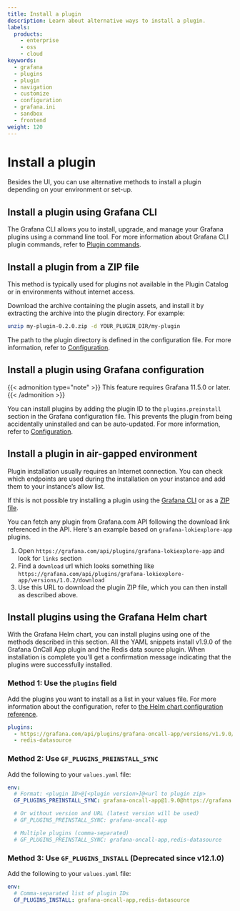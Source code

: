 ```yaml
---
title: Install a plugin
description: Learn about alternative ways to install a plugin.
labels:
  products:
    - enterprise
    - oss
    - cloud
keywords:
  - grafana
  - plugins
  - plugin
  - navigation
  - customize
  - configuration
  - grafana.ini
  - sandbox
  - frontend
weight: 120
---
```


# Install a plugin

Besides the UI, you can use alternative methods to install a plugin depending on your environment or set-up.

## Install a plugin using Grafana CLI

The Grafana CLI allows you to install, upgrade, and manage your Grafana plugins using a command line tool. For more information about Grafana CLI plugin commands, refer to [Plugin commands](./docs/grafana/<GRAFANA_VERSION>/cli/#plugins-commands).

## Install a plugin from a ZIP file

This method is typically used for plugins not available in the Plugin Catalog or in environments without internet access.

Download the archive containing the plugin assets, and install it by extracting the archive into the plugin directory. For example:

```bash
unzip my-plugin-0.2.0.zip -d YOUR_PLUGIN_DIR/my-plugin
```

The path to the plugin directory is defined in the configuration file. For more information, refer to [Configuration](./setup-grafana/configure-grafana/#plugins).

## Install a plugin using Grafana configuration

{{< admonition type="note" >}}
This feature requires Grafana 11.5.0 or later.
{{< /admonition >}}

You can install plugins by adding the plugin ID to the `plugins.preinstall` section in the Grafana configuration file. This prevents the plugin from being accidentally uninstalled and can be auto-updated. For more information, refer to [Configuration](/setup-grafana/configure-grafana/#plugins).

## Install a plugin in air-gapped environment

Plugin installation usually requires an Internet connection. You can check which endpoints are used during the installation on your instance and add them to your instance’s allow list.

If this is not possible try installing a plugin using the [Grafana CLI](#install-a-plugin-using-grafana-cli) or as a [ZIP file](#install-a-plugin-from-a-zip-file).

You can fetch any plugin from Grafana.com API following the download link referenced in the API.
Here's an example based on `grafana-lokiexplore-app` plugins.

1. Open `https://grafana.com/api/plugins/grafana-lokiexplore-app` and look for `links` section
1. Find a `download` url which looks something like `https://grafana.com/api/plugins/grafana-lokiexplore-app/versions/1.0.2/download`
1. Use this URL to download the plugin ZIP file, which you can then install as described above.

## Install plugins using the Grafana Helm chart

With the Grafana Helm chart, you can install plugins using one of the methods described in this section. All the YAML snippets install v1.9.0 of the Grafana OnCall App plugin and the Redis data source plugin. When installation is complete you'll get a confirmation message indicating that the plugins were successfully installed.

### Method 1: Use the `plugins` field

Add the plugins you want to install as a list in your values file. For more information about the configuration, refer to [the Helm chart configuration reference](https://github.com/grafana/helm-charts/tree/main/charts/grafana#configuration).

```yaml
plugins:
  - https://grafana.com/api/plugins/grafana-oncall-app/versions/v1.9.0/download;grafana-oncall-app
  - redis-datasource
```

### Method 2: Use `GF_PLUGINS_PREINSTALL_SYNC`

Add the following to your `values.yaml` file:

```yaml
env:
  # Format: <plugin ID>@[<plugin version>]@<url to plugin zip>
  GF_PLUGINS_PREINSTALL_SYNC: grafana-oncall-app@1.9.0@https://grafana.com/api/plugins/grafana-oncall-app/versions/v1.9.0/download

  # Or without version and URL (latest version will be used)
  # GF_PLUGINS_PREINSTALL_SYNC: grafana-oncall-app

  # Multiple plugins (comma-separated)
  # GF_PLUGINS_PREINSTALL_SYNC: grafana-oncall-app,redis-datasource
```

### Method 3: Use `GF_PLUGINS_INSTALL` (Deprecated since v12.1.0)

Add the following to your `values.yaml` file:

```yaml
env:
  # Comma-separated list of plugin IDs
  GF_PLUGINS_INSTALL: grafana-oncall-app,redis-datasource
```
